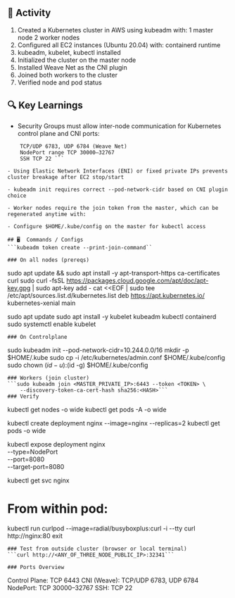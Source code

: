 
## 🔧 Activity
1. Created a Kubernetes cluster in AWS using kubeadm with:
	1 master node
	2 worker nodes
2. Configured all EC2 instances (Ubuntu 20.04) with: containerd runtime
3. kubeadm, kubelet, kubectl installed
4. Initialized the cluster on the master node
5. Installed Weave Net as the CNI plugin
6. Joined both workers to the cluster
7. Verified node and pod status

## 🔍 Key Learnings
- Security Groups must allow inter-node communication for Kubernetes control plane and CNI ports:
```	TCP 6443 (API server)
	TCP/UDP 6783, UDP 6784 (Weave Net)
	NodePort range TCP 30000–32767
	SSH TCP 22 ```

- Using Elastic Network Interfaces (ENI) or fixed private IPs prevents cluster breakage after EC2 stop/start

- kubeadm init requires correct --pod-network-cidr based on CNI plugin choice

- Worker nodes require the join token from the master, which can be regenerated anytime with:

- Configure $HOME/.kube/config on the master for kubectl access

## 🖥 ️ Commands / Configs
```kubeadm token create --print-join-command``

### On all nodes (prereqs)
```
sudo apt update && sudo apt install -y apt-transport-https ca-certificates curl
sudo curl -fsSL https://packages.cloud.google.com/apt/doc/apt-key.gpg | sudo apt-key add -
cat <<EOF | sudo tee /etc/apt/sources.list.d/kubernetes.list
deb https://apt.kubernetes.io/ kubernetes-xenial main

sudo apt update
sudo apt install -y kubelet kubeadm kubectl containerd
sudo systemctl enable kubelet
```
### On Controlplane 
```
sudo kubeadm init --pod-network-cidr=10.244.0.0/16
mkdir -p $HOME/.kube
sudo cp -i /etc/kubernetes/admin.conf $HOME/.kube/config
sudo chown $(id -u):$(id -g) $HOME/.kube/config
```
### Workers (join cluster)
```sudo kubeadm join <MASTER_PRIVATE_IP>:6443 --token <TOKEN> \
    --discovery-token-ca-cert-hash sha256:<HASH>```
### Verify
```
kubectl get nodes -o wide
kubectl get pods -A -o wide

kubectl create deployment nginx --image=nginx --replicas=2
kubectl get pods -o wide

kubectl expose deployment nginx \
  --type=NodePort \
  --port=8080 \
  --target-port=8080

kubectl get svc nginx

# From within pod:
kubectl run curlpod --image=radial/busyboxplus:curl -i --tty
curl http://nginx:80
exit
```
### Test from outside cluster (browser or local terminal)
```curl http://<ANY_OF_THREE_NODE_PUBLIC_IP>:32341```

### Ports Overview
```
Control Plane: TCP 6443
CNI (Weave): TCP/UDP 6783, UDP 6784
NodePort: TCP 30000–32767
SSH: TCP 22
```
